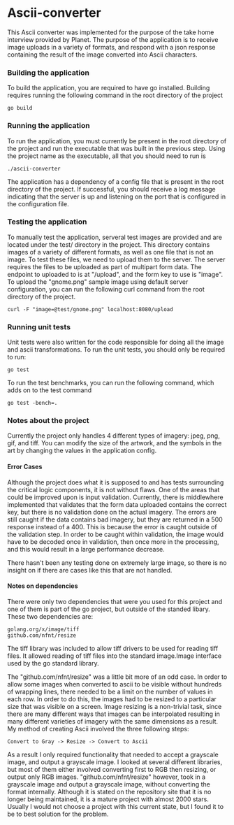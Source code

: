 # Ascii-converter 

This Ascii converter was implemented for the purpose of the take home interview provided by Planet.
The purpose of the application is to receive image uploads in a variety of formats, and respond with a json response containing the result of the image converted into Ascii characters.

### Building the application

To build the application, you are required to have go installed. Building requires running the following command in the root directory of the project 

```go build```

### Running the application
To run the application, you must currently be present in the root directory of the project and run the executable that was built in the previous step. Using the project name as the executable, all that you should need to run is

```./ascii-converter```

The application has a dependency of a config file that is present in the root directory of the project. If successful, you should receive a log message indicating that the server is up and listening on the port that is configured in the configuration file.

### Testing the application

To manually test the application, serveral test images are provided and are located under the test/ directory in the project. This directory contains images of a variety of different formats, as well as one file that is not an image. To test these files, we need to upload them to the server. The server requires the files to be uploaded as part of multipart form data. The endpoint to uploaded to is at "/upload", and the form key to use is "image". To upload the "gnome.png" sample image using default server configuration, you can run the following curl command from the root directory of the project.

```curl -F "image=@test/gnome.png" localhost:8080/upload ```

### Running unit tests

Unit tests were also written for the code responsible for doing all the image and ascii transformations. To run the unit tests, you should only be required to run:

```go test```

To run the test benchmarks, you can run the following command, which adds on to the test command

```go test -bench=.```

### Notes about the project
Currently the project only handles 4 different types of imagery: jpeg, png, gif, and tiff.
You can modify the size of the artwork, and the symbols in the art by changing the values in the application config.

#### Error Cases
Although the project does what it is supposed to and has tests surrounding the critical logic components, it is not without flaws. One of the areas that could be improved upon is input validation. Currently, there is middlewhere implemented that validates that the form data uploaded contains the correct key, but there is no validation done on the actual imagery. The errors are still caught if the data contains bad imagery, but they are returned in a 500 response instead of a 400. This is because the error is caught outside of the validation step. In order to be caught within validation, the image would have to be decoded once in validation, then once more in the processing, and this would result in a large performance decrease. 

There hasn't been any testing done on extremely large image, so there is no insight on if there are cases like this that are not handled.

#### Notes on dependencies

There were only two dependencies that were you used for this project and one of them is part of the go project, but outside of the standed libary. These two dependencies are:

```
golang.org/x/image/tiff
github.com/nfnt/resize
```

The tiff library was included to allow tiff drivers to be used for reading tiff files. It allowed reading of tiff files into the standard image.Image interface used by the go standard library.

The "github.com/nfnt/resize" was a little bit more of an odd case. In order to allow some images when converted to ascii to be visible without hundreds of wrapping lines, there needed to be a limit on the number of values in each row. In order to do this, the images had to be resized to a particular size that was visible on a screen. Image resizing is a non-trivial task, since there are many different ways that images can be interpolated resulting in many different varieties of imagery with the same dimensions as a result. 
My method of creating Ascii involved the three following steps:

```Convert to Gray -> Resize -> Convert to Ascii```

As a result I only required functionality that needed to accept a grayscale image, and output a grayscale image. I looked at several different libraries, but most of them either involved converting first to RGB then resizing, or output only RGB images. "github.com/nfnt/resize" however, took in a grayscale image and output a grayscale image, without converting the format internally. Although it is stated on the repository site that it is no longer being maintained, it is a mature project with almost 2000 stars. Usually I would not choose a project with this current state, but I found it to be to best solution for the problem.